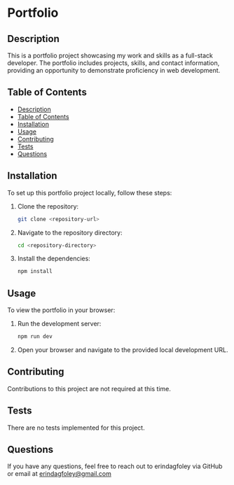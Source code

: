 # Portfolio

## Description
This is a portfolio project showcasing my work and skills as a full-stack developer. The portfolio includes projects, skills, and contact information, providing an opportunity to demonstrate proficiency in web development.

## Table of Contents
- [Description](#description)
- [Table of Contents](#table-of-contents)
- [Installation](#installation)
- [Usage](#usage)
- [Contributing](#contributing)
- [Tests](#tests)
- [Questions](#questions)

## Installation
To set up this portfolio project locally, follow these steps:

1. Clone the repository:
   ```bash
   git clone <repository-url>
   ```
2. Navigate to the repository directory:
   ```bash
   cd <repository-directory>
   ```
3. Install the dependencies:
   ```bash
   npm install
   ```

## Usage
To view the portfolio in your browser:

1. Run the development server:
   ```bash
   npm run dev
   ```
2. Open your browser and navigate to the provided local development URL.

## Contributing
Contributions to this project are not required at this time.

## Tests
There are no tests implemented for this project.

## Questions
If you have any questions, feel free to reach out to erindagfoley via GitHub or email at erindagfoley@gmail.com

